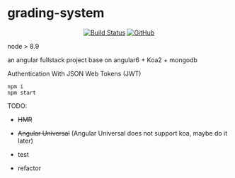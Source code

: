 # grading-system

<div align="center"> 

[![Build Status](https://travis-ci.org/tc9011/grading-system.svg?branch=master)](https://travis-ci.org/tc9011/grading-system)
[![GitHub](https://img.shields.io/cran/l/devtools.svg)](https://github.com/tc9011/grading-system/blob/master/LICENSE)

</div>

node > 8.9

an angular fullstack project base on angular6 + Koa2 + mongodb

Authentication With JSON Web Tokens (JWT)

```shell
npm i 
npm start
```

TODO:

* ~~HMR~~

* ~~Angular Universal~~ (Angular Universal does not support koa, maybe do it later)

* test

* refactor
